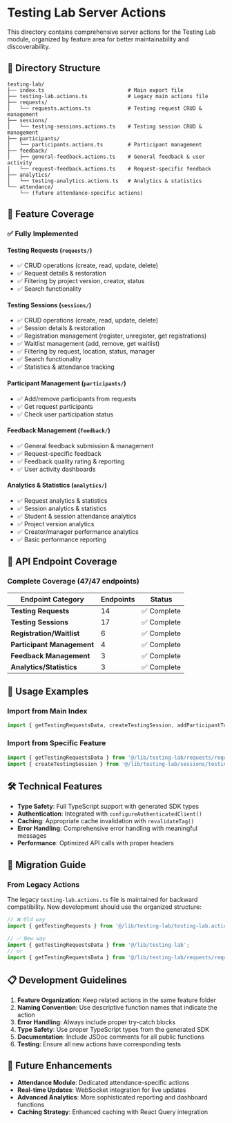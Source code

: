 # Testing Lab Server Actions

This directory contains comprehensive server actions for the Testing Lab module, organized by feature area for better
maintainability and discoverability.

## 📁 Directory Structure

```
testing-lab/
├── index.ts                           # Main export file
├── testing-lab.actions.ts             # Legacy main actions file
├── requests/
│   └── requests.actions.ts            # Testing request CRUD & management
├── sessions/
│   └── testing-sessions.actions.ts    # Testing session CRUD & management
├── participants/
│   └── participants.actions.ts        # Participant management
├── feedback/
│   ├── general-feedback.actions.ts    # General feedback & user activity
│   └── request-feedback.actions.ts    # Request-specific feedback
├── analytics/
│   └── testing-analytics.actions.ts   # Analytics & statistics
└── attendance/
    └── (future attendance-specific actions)
```

## 🎯 Feature Coverage

### ✅ **Fully Implemented**

#### **Testing Requests** (`requests/`)

- ✅ CRUD operations (create, read, update, delete)
- ✅ Request details & restoration
- ✅ Filtering by project version, creator, status
- ✅ Search functionality

#### **Testing Sessions** (`sessions/`)

- ✅ CRUD operations (create, read, update, delete)
- ✅ Session details & restoration
- ✅ Registration management (register, unregister, get registrations)
- ✅ Waitlist management (add, remove, get waitlist)
- ✅ Filtering by request, location, status, manager
- ✅ Search functionality
- ✅ Statistics & attendance tracking

#### **Participant Management** (`participants/`)

- ✅ Add/remove participants from requests
- ✅ Get request participants
- ✅ Check user participation status

#### **Feedback Management** (`feedback/`)

- ✅ General feedback submission & management
- ✅ Request-specific feedback
- ✅ Feedback quality rating & reporting
- ✅ User activity dashboards

#### **Analytics & Statistics** (`analytics/`)

- ✅ Request analytics & statistics
- ✅ Session analytics & statistics
- ✅ Student & session attendance analytics
- ✅ Project version analytics
- ✅ Creator/manager performance analytics
- ✅ Basic performance reporting

## 🔧 API Endpoint Coverage

### **Complete Coverage (47/47 endpoints)**

| Endpoint Category          | Endpoints | Status      |
| -------------------------- | --------- | ----------- |
| **Testing Requests**       | 14        | ✅ Complete |
| **Testing Sessions**       | 17        | ✅ Complete |
| **Registration/Waitlist**  | 6         | ✅ Complete |
| **Participant Management** | 4         | ✅ Complete |
| **Feedback Management**    | 3         | ✅ Complete |
| **Analytics/Statistics**   | 3         | ✅ Complete |

## 📖 Usage Examples

### Import from Main Index

```typescript
import { getTestingRequestsData, createTestingSession, addParticipantToRequest, submitTestingFeedback, getTestingRequestAnalytics } from '@/lib/testing-lab';
```

### Import from Specific Feature

```typescript
import { getTestingRequestsData } from '@/lib/testing-lab/requests/requests.actions';
import { createTestingSession } from '@/lib/testing-lab/sessions/testing-sessions.actions';
```

## 🛠️ Technical Features

- **Type Safety**: Full TypeScript support with generated SDK types
- **Authentication**: Integrated with `configureAuthenticatedClient()`
- **Caching**: Appropriate cache invalidation with `revalidateTag()`
- **Error Handling**: Comprehensive error handling with meaningful messages
- **Performance**: Optimized API calls with proper headers

## 🚀 Migration Guide

### From Legacy Actions

The legacy `testing-lab.actions.ts` file is maintained for backward compatibility. New development should use the
organized structure:

```typescript
// ❌ Old way
import { getTestingRequests } from '@/lib/testing-lab/testing-lab.actions';

// ✅ New way
import { getTestingRequestsData } from '@/lib/testing-lab';
// or
import { getTestingRequestsData } from '@/lib/testing-lab/requests/requests.actions';
```

## 📋 Development Guidelines

1. **Feature Organization**: Keep related actions in the same feature folder
2. **Naming Convention**: Use descriptive function names that indicate the action
3. **Error Handling**: Always include proper try-catch blocks
4. **Type Safety**: Use proper TypeScript types from the generated SDK
5. **Documentation**: Include JSDoc comments for all public functions
6. **Testing**: Ensure all new actions have corresponding tests

## 🔮 Future Enhancements

- **Attendance Module**: Dedicated attendance-specific actions
- **Real-time Updates**: WebSocket integration for live updates
- **Advanced Analytics**: More sophisticated reporting and dashboard functions
- **Caching Strategy**: Enhanced caching with React Query integration
